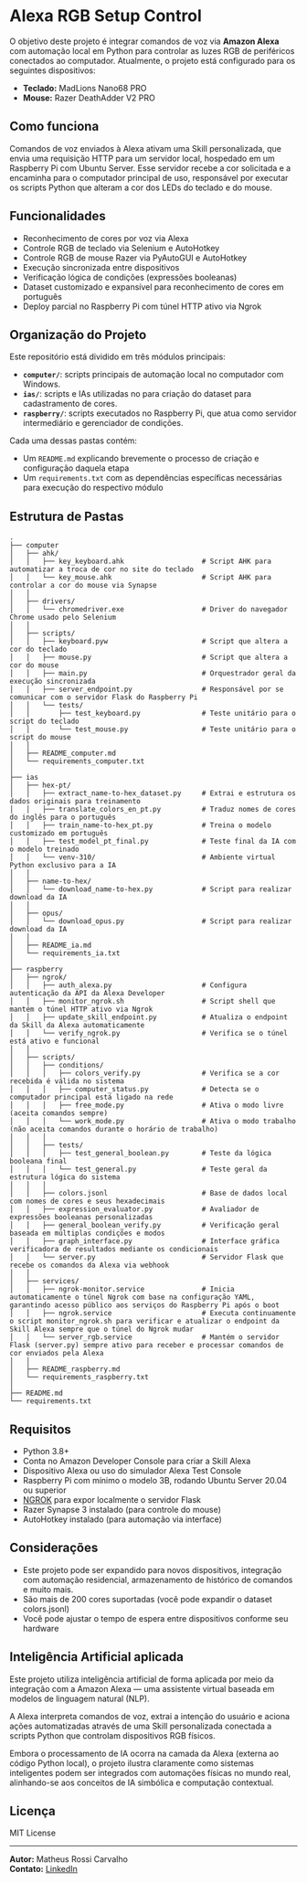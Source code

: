 # Alexa RGB Setup Control

O objetivo deste projeto é integrar comandos de voz via **Amazon Alexa** com automação local em Python para controlar as luzes RGB de periféricos conectados ao computador. Atualmente, o projeto está configurado para os seguintes dispositivos:

- **Teclado:** MadLions Nano68 PRO
- **Mouse:** Razer DeathAdder V2 PRO

## Como funciona

Comandos de voz enviados à Alexa ativam uma Skill personalizada, que envia uma requisição HTTP para um servidor local, hospedado em um Raspberry Pi com Ubuntu Server. Esse servidor recebe a cor solicitada e a encaminha para o computador principal de uso, responsável por executar os scripts Python que alteram a cor dos LEDs do teclado e do mouse.

## Funcionalidades

- Reconhecimento de cores por voz via Alexa
- Controle RGB de teclado via Selenium e AutoHotkey
- Controle RGB de mouse Razer via PyAutoGUI e AutoHotkey
- Execução sincronizada entre dispositivos
- Verificação lógica de condições (expressões booleanas)
- Dataset customizado e expansível para reconhecimento de cores em português
- Deploy parcial no Raspberry Pi com túnel HTTP ativo via Ngrok

## Organização do Projeto

Este repositório está dividido em três módulos principais:

- **`computer/`**: scripts principais de automação local no computador com Windows.
- **`ias/`**: scripts e IAs utilizadas no para criação do dataset para cadastramento de cores.
- **`raspberry/`**: scripts executados no Raspberry Pi, que atua como servidor intermediário e gerenciador de condições.

Cada uma dessas pastas contém:

- Um `README.md` explicando brevemente o processo de criação e configuração daquela etapa
- Um `requirements.txt` com as dependências específicas necessárias para execução do respectivo módulo

## Estrutura de Pastas

```
.
├── computer
│   ├── ahk/
│   │   ├── key_keyboard.ahk                   # Script AHK para automatizar a troca de cor no site do teclado
│   │   └── key_mouse.ahk                      # Script AHK para controlar a cor do mouse via Synapse
│   │
│   ├── drivers/
│   │   └── chromedriver.exe                   # Driver do navegador Chrome usado pelo Selenium
│   │
│   ├── scripts/
│   │   ├── keyboard.pyw                       # Script que altera a cor do teclado
│   │   ├── mouse.py                           # Script que altera a cor do mouse
│   │   ├── main.py                            # Orquestrador geral da execução sincronizada
│   │   ├── server_endpoint.py                 # Responsável por se comunicar com o servidor Flask do Raspberry Pi
│   │   └── tests/
│   │       ├── test_keyboard.py               # Teste unitário para o script do teclado
│   │       └── test_mouse.py                  # Teste unitário para o script do mouse
│   │ 
│   ├── README_computer.md
│   └── requirements_computer.txt
│
├── ias
│   ├── hex-pt/
│   │   ├── extract_name-to-hex_dataset.py     # Extrai e estrutura os dados originais para treinamento
│   │   ├── translate_colors_en_pt.py          # Traduz nomes de cores do inglês para o português
│   │   ├── train_name-to-hex_pt.py            # Treina o modelo customizado em português
│   │   ├── test_model_pt_final.py             # Teste final da IA com o modelo treinado
│   │   └── venv-310/                          # Ambiente virtual Python exclusivo para a IA
│   │
│   ├── name-to-hex/
│   │   └── download_name-to-hex.py            # Script para realizar download da IA
│   │
│   ├── opus/
│   │   └── download_opus.py                   # Script para realizar download da IA
│   │
│   ├── README_ia.md
│   └── requirements_ia.txt
│ 
├── raspberry
│   ├── ngrok/
│   │   ├── auth_alexa.py                      # Configura autenticação da API da Alexa Developer
│   │   ├── monitor_ngrok.sh                   # Script shell que mantém o túnel HTTP ativo via Ngrok
│   │   ├── update_skill_endpoint.py           # Atualiza o endpoint da Skill da Alexa automaticamente
│   │   └── verify_ngrok.py                    # Verifica se o túnel está ativo e funcional
│   │
│   ├── scripts/
│   │   ├── conditions/
│   │   │   ├── colors_verify.py               # Verifica se a cor recebida é válida no sistema
│   │   │   ├── computer_status.py             # Detecta se o computador principal está ligado na rede
│   │   │   ├── free_mode.py                   # Ativa o modo livre (aceita comandos sempre)
│   │   │   └── work_mode.py                   # Ativa o modo trabalho (não aceita comandos durante o horário de trabalho)
│   │   │
│   │   ├── tests/
│   │   │   ├── test_general_boolean.py        # Teste da lógica booleana final
│   │   │   └── test_general.py                # Teste geral da estrutura lógica do sistema
│   │   │
│   │   ├── colors.jsonl                       # Base de dados local com nomes de cores e seus hexadecimais
│   │   ├── expression_evaluator.py            # Avaliador de expressões booleanas personalizadas
│   │   ├── general_boolean_verify.py          # Verificação geral baseada em múltiplas condições e modos
│   │   ├── graph_interface.py                 # Interface gráfica verificadora de resultados mediante os condicionais
│   │   └── server.py                          # Servidor Flask que recebe os comandos da Alexa via webhook
│   │
│   ├── services/
│   │   ├── ngrok-monitor.service              # Inicia automaticamente o túnel Ngrok com base na configuração YAML, garantindo acesso público aos serviços do Raspberry Pi após o boot
│   │   ├── ngrok.service                      # Executa continuamente o script monitor_ngrok.sh para verificar e atualizar o endpoint da Skill Alexa sempre que o túnel do Ngrok mudar
│   │   └── server_rgb.service                 # Mantém o servidor Flask (server.py) sempre ativo para receber e processar comandos de cor enviados pela Alexa
│   │
│   ├── README_raspberry.md
│   └── requirements_raspberry.txt
│
├── README.md
└── requirements.txt

```
## Requisitos

- Python 3.8+
- Conta no Amazon Developer Console para criar a Skill Alexa
- Dispositivo Alexa ou uso do simulador Alexa Test Console
- Raspberry Pi com mínimo o modelo 3B, rodando Ubuntu Server 20.04 ou superior
- [NGROK](https://ngrok.com/) para expor localmente o servidor Flask
- Razer Synapse 3 instalado (para controle do mouse)
- AutoHotkey instalado (para automação via interface)

## Considerações

- Este projeto pode ser expandido para novos dispositivos, integração com automação residencial, armazenamento de histórico de comandos e muito mais.
- São mais de 200 cores suportadas (você pode expandir o dataset colors.jsonl)
- Você pode ajustar o tempo de espera entre dispositivos conforme seu hardware

## Inteligência Artificial aplicada

Este projeto utiliza inteligência artificial de forma aplicada por meio da integração com a Amazon Alexa — uma assistente virtual baseada em modelos de linguagem natural (NLP). 

A Alexa interpreta comandos de voz, extrai a intenção do usuário e aciona ações automatizadas através de uma Skill personalizada conectada a scripts Python que controlam dispositivos RGB físicos.

Embora o processamento de IA ocorra na camada da Alexa (externa ao código Python local), o projeto ilustra claramente como sistemas inteligentes podem ser integrados com automações físicas no mundo real, alinhando-se aos conceitos de IA simbólica e computação contextual.

## Licença

MIT License

---

**Autor:** Matheus Rossi Carvalho  
**Contato:** [LinkedIn](https://www.linkedin.com/in/matheusrossicarvalho/)